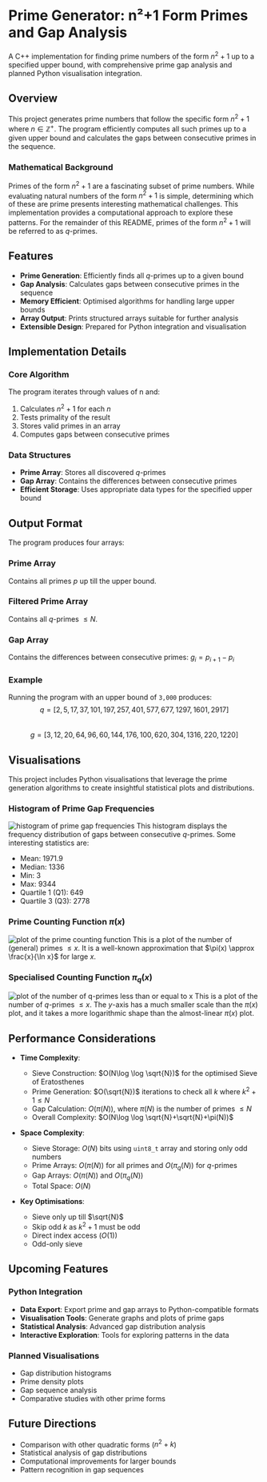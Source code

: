 # Prime Generator: n²+1 Form Primes and Gap Analysis

A C++ implementation for finding prime numbers of the form $n^2+1$ up to a specified upper bound, with comprehensive prime gap analysis and planned Python visualisation integration.

## Overview

This project generates prime numbers that follow the specific form $n^2+1$ where $n\in\mathbb{Z^+}$. The program efficiently computes all such primes up to a given upper bound and calculates the gaps between consecutive primes in the sequence.

### Mathematical Background

Primes of the form $n^2+1$ are a fascinating subset of prime numbers. While evaluating natural numbers of the form $n^2+1$ is simple, determining which of these are prime presents interesting mathematical challenges. This implementation provides a computational approach to explore these patterns. For the remainder of this README, primes of the form $n^2+1$ will be referred to as $q$-primes.

## Features

- **Prime Generation**: Efficiently finds all $q$-primes up to a given bound
- **Gap Analysis**: Calculates gaps between consecutive primes in the sequence
- **Memory Efficient**: Optimised algorithms for handling large upper bounds
- **Array Output**: Prints structured arrays suitable for further analysis
- **Extensible Design**: Prepared for Python integration and visualisation

## Implementation Details

### Core Algorithm

The program iterates through values of n and:
1. Calculates $n^2+1$ for each $n$
2. Tests primality of the result
3. Stores valid primes in an array
4. Computes gaps between consecutive primes

### Data Structures

- **Prime Array**: Stores all discovered $q$-primes
- **Gap Array**: Contains the differences between consecutive primes
- **Efficient Storage**: Uses appropriate data types for the specified upper bound


## Output Format

The program produces four arrays:

### Prime Array
Contains all primes $p$ up till the upper bound.

### Filtered Prime Array
Contains all $q$-primes $\le N$.

### Gap Array  
Contains the differences between consecutive primes: $g_i = p_{i+1} - p_i$

### Example
Running the program with an upper bound of `3,000` produces: $$q=[2, 5, 17, 37, 101, 197, 257, 401, 577, 677, 1297, 1601, 2917]$$<br>
$$g = [3, 12, 20, 64, 96, 60, 144, 176, 100, 620, 304, 1316, 220, 1220]$$ 

## Visualisations
This project includes Python visualisations that leverage the prime generation algorithms to create insightful statistical plots and distributions.

### Histogram of Prime Gap Frequencies
![histogram of prime gap frequencies](out/dq_hist.png)
This histogram displays the frequency distribution of gaps between consecutive $q$-primes. Some interesting statistics are:<br>
- Mean: 1971.9
- Median: 1336
- Min: 3
- Max: 9344
- Quartile 1 (Q1): 649
- Quartile 3 (Q3): 2778

### Prime Counting Function $\pi(x)$
![plot of the prime counting function](out/pi_curve.png)
This is a plot of the number of (general) primes $\le x$. It is a well-known approximation that $\pi(x) \approx \frac{x}{\ln x}$ for large $x$.

### Specialised Counting Function $\pi_q(x)$
![plot of the number of q-primes less than or equal to x](out/q_count_curve.png)
This is a plot of the number of $q$-primes $\le x$. The $y$-axis has a much smaller scale than the $\pi(x)$ plot, and it takes a more logarithmic shape than the almost-linear $\pi(x)$ plot.

## Performance Considerations

- **Time Complexity**: 
    - Sieve Construction: $O(N\log \log \sqrt{N})$ for the optimised Sieve of Eratosthenes
    - Prime Generation: $O(\sqrt{N})$ iterations to check all $k$ where $k^2+1\le N$
    - Gap Calculation: $O(\pi(N))$, where $\pi(N)$ is the number of primes $\le N$
    - Overall Complexity: $O(N\log \log \sqrt{N}+\sqrt{N}+\pi(N))$

- **Space Complexity**: 
    - Sieve Storage: $O(N)$ bits using ``uint8_t`` array and storing only odd numbers
    - Prime Arrays: $O(\pi(N))$ for all primes and $O(\pi_q(N))$ for $q$-primes
    - Gap Arrays: $O(\pi(N))$ and $O(\pi_q(N))$
    - Total Space: $O(N)$

- **Key Optimisations**:
    - Sieve only up till $\sqrt{N}$
    - Skip odd $k$ as $k^2+1$ must be odd
    - Direct index access ($O(1)$)
    - Odd-only sieve
## Upcoming Features

### Python Integration
- **Data Export**: Export prime and gap arrays to Python-compatible formats
- **Visualisation Tools**: Generate graphs and plots of prime gaps
- **Statistical Analysis**: Advanced gap distribution analysis
- **Interactive Exploration**: Tools for exploring patterns in the data

### Planned Visualisations
- Gap distribution histograms
- Prime density plots
- Gap sequence analysis
- Comparative studies with other prime forms

## Future Directions

- Comparison with other quadratic forms ($n^2+k$)
- Statistical analysis of gap distributions
- Computational improvements for larger bounds
- Pattern recognition in gap sequences
